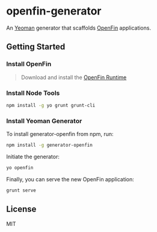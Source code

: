 # openfin-generator

An [Yeoman](http://yeoman.io) generator that scaffolds [OpenFin](http://openfin.co/index.html) applications.


## Getting Started

### Install OpenFin
> Download and install the [OpenFin Runtime](http://openfin.co/developers.html?url=developers/getting-started/downloading.html)

### Install Node Tools
```bash
npm install -g yo grunt grunt-cli
```

### Install Yeoman Generator

To install generator-openfin from npm, run:

```bash
npm install -g generator-openfin
```

Initiate the generator:

```bash
yo openfin
```

Finally, you can serve the new OpenFin application:
```bash
grunt serve
```

## License

MIT
